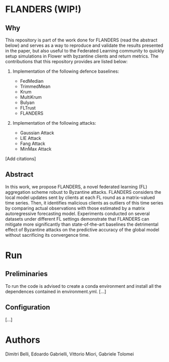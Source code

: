 # FLANDERS (WIP!)

## Why
This repository is part of the work done for FLANDERS (read the abstract below) and serves as a way to reproduce and validate the results presented in the paper, but also useful to the Federated Learning community to quickly setup simulations in Flower with byzantine clients and return metrics. The contributions that this repository provides are listed below:

1. Implementation of the following defence baselines:
    - FedMedian
    - TrimmedMean
    - Krum
    - MultiKrum
    - Bulyan
    - FLTrust
    - FLANDERS

2. Implementation of the following attacks:
    - Gaussian Attack
    - LIE Attack
    - Fang Attack
    - MinMax Attack

[Add citations]

## Abstract
In this work, we propose FLANDERS, a novel federated learning (FL) aggregation scheme robust to Byzantine attacks.
FLANDERS considers the local model updates sent by clients at each FL round as a matrix-valued time series. Then, it identifies malicious clients as outliers of this time series by comparing actual observations with those estimated by a matrix autoregressive forecasting model. 
Experiments conducted on several datasets under different FL settings demonstrate that FLANDERS can mitigate more significantly than state-of-the-art baselines the detrimental effect of Byzantine attacks on the predictive accuracy of the global model without sacrificing its convergence time.

# Run

## Preliminaries
To run the code is advised to create a conda environment and install all the dependences contained in environment.yml.
[...]

## Configuration
[...]

# Authors
Dimitri Belli, Edoardo Gabrielli, Vittorio Miori, Gabriele Tolomei
